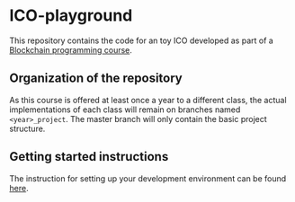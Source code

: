 # ICO-playground
This repository contains the code for an toy ICO developed as part of a [Blockchain programming course](https://github.com/fccoelho/Curso_Blockchain).

## Organization of the repository
As this course is offered at least once a year to a different class, the actual implementations of each class will remain on branches named `<year>_project`. The master branch will only contain the basic project structure.

## Getting started instructions
The instruction for setting up your development environment can be found [here](https://github.com/fccoelho/Curso_Blockchain/blob/master/lectures/build-your-own-ICO.md).
